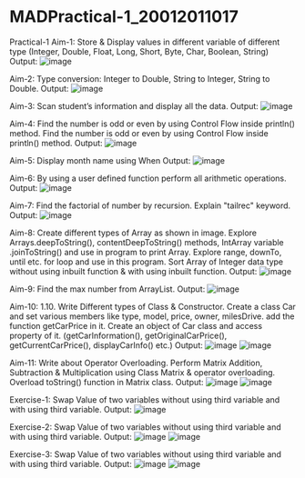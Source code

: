 # MADPractical-1_20012011017
Practical-1
Aim-1: Store & Display values in different variable of different type (Integer, Double, Float, Long, Short, Byte, Char, Boolean, String)
Output:
![image](https://user-images.githubusercontent.com/110706350/186478037-df6066c5-83f8-493e-8cb1-3cfc2f380d9c.png)

Aim-2: Type conversion: Integer to Double, String to Integer, String to Double.
Output:
![image](https://user-images.githubusercontent.com/110706350/186478781-897a7784-f5e6-4138-8c5f-91bd39496058.png)

Aim-3: Scan student’s information and display all the data.
Output:
![image](https://user-images.githubusercontent.com/110706350/186479315-ca760b37-66f7-4c2f-8592-e5e9a31c38de.png)

Aim-4: Find the number is odd or even by using Control Flow inside println() method. Find the number is odd or even by using Control Flow inside println() method.
Output:
![image](https://user-images.githubusercontent.com/110706350/186479427-398c36da-c34f-4940-9d1b-1badb4382c38.png)

Aim-5: Display month name using When
Output:
![image](https://user-images.githubusercontent.com/110706350/186480110-5340a112-7bb1-4078-838b-b45d60b8057f.png)

Aim-6: By using a user defined function perform all arithmetic operations.
Output:
![image](https://user-images.githubusercontent.com/110706350/186480404-bbfe337a-7146-4abc-9883-f984685ea42c.png)

Aim-7: Find the factorial of number by recursion. Explain "tailrec" keyword.
Output:
![image](https://user-images.githubusercontent.com/110706350/186480553-83821c0a-309d-4e3b-9c6d-b05a91da4852.png)

Aim-8: Create different types of Array as shown in image. Explore Arrays.deepToString(), contentDeepToString() methods, IntArray variable .joinToString()  and use in program to print Array. Explore range, downTo, until etc. for loop and use in this program. Sort Array of Integer data type without using inbuilt function & with using inbuilt function.
Output:
![image](https://user-images.githubusercontent.com/110706350/186480735-7475496d-8ac5-47f5-b474-3e78a3b65392.png)

Aim-9: Find the max number from ArrayList.
Output:
![image](https://user-images.githubusercontent.com/110706350/186480838-26d33df5-1140-4f54-9735-c4980c7740c1.png)

Aim-10: 1.10.	Write Different types of Class & Constructor. Create a class Car and set various members like type, model, price, owner, milesDrive. add the function getCarPrice in it. Create an object of Car class and access property of it. (getCarInformation(), getOriginalCarPrice(), getCurrentCarPrice(), displayCarInfo() etc.)
Output:
![image](https://user-images.githubusercontent.com/110706350/186480972-578dc6db-019b-430a-93d5-6485f9b4065a.png)
![image](https://user-images.githubusercontent.com/110706350/186480998-1fbbab58-1ecb-4d9a-8548-14bc76e38edd.png)

Aim-11: Write about Operator Overloading. Perform Matrix Addition, Subtraction & Multiplication using Class Matrix & operator overloading. Overload toString() function in Matrix class.
Output:
![image](https://user-images.githubusercontent.com/110706350/186481187-a4545d3c-492c-4436-a0bb-04f0654e13b9.png)
![image](https://user-images.githubusercontent.com/110706350/186481235-4ea43cda-6b7f-446c-bb0f-16746daf578b.png)

Exercise-1: Swap Value of two variables without using third variable and with using third variable.
Output:
![image](https://user-images.githubusercontent.com/110706350/186481376-2b56f4db-57b3-48be-a48a-ad4e6ee82a4f.png)

Exercise-2: Swap Value of two variables without using third variable and with using third variable.
Output:
![image](https://user-images.githubusercontent.com/110706350/186481542-035e6837-fdd2-4151-a2ab-b0fcdc852e26.png)
![image](https://user-images.githubusercontent.com/110706350/186481570-196aa09e-6263-4389-b527-7a4a0026b295.png)

Exercise-3: Swap Value of two variables without using third variable and with using third variable.
Output:
![image](https://user-images.githubusercontent.com/110706350/186481687-03be1c82-ba82-4efc-bca7-a668953073dd.png)
![image](https://user-images.githubusercontent.com/110706350/186481712-26780a74-008d-4d2b-8420-d0b9d5499394.png)


